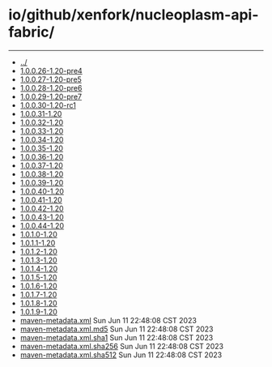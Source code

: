 # io/github/xenfork/nucleoplasm-api-fabric/

---
- [../](../index.md)
- [1.0.0.26-1.20-pre4](1.0.0.26-1.20-pre4/index.md)
- [1.0.0.27-1.20-pre5](1.0.0.27-1.20-pre5/index.md)
- [1.0.0.28-1.20-pre6](1.0.0.28-1.20-pre6/index.md)
- [1.0.0.29-1.20-pre7](1.0.0.29-1.20-pre7/index.md)
- [1.0.0.30-1.20-rc1](1.0.0.30-1.20-rc1/index.md)
- [1.0.0.31-1.20](1.0.0.31-1.20/index.md)
- [1.0.0.32-1.20](1.0.0.32-1.20/index.md)
- [1.0.0.33-1.20](1.0.0.33-1.20/index.md)
- [1.0.0.34-1.20](1.0.0.34-1.20/index.md)
- [1.0.0.35-1.20](1.0.0.35-1.20/index.md)
- [1.0.0.36-1.20](1.0.0.36-1.20/index.md)
- [1.0.0.37-1.20](1.0.0.37-1.20/index.md)
- [1.0.0.38-1.20](1.0.0.38-1.20/index.md)
- [1.0.0.39-1.20](1.0.0.39-1.20/index.md)
- [1.0.0.40-1.20](1.0.0.40-1.20/index.md)
- [1.0.0.41-1.20](1.0.0.41-1.20/index.md)
- [1.0.0.42-1.20](1.0.0.42-1.20/index.md)
- [1.0.0.43-1.20](1.0.0.43-1.20/index.md)
- [1.0.0.44-1.20](1.0.0.44-1.20/index.md)
- [1.0.1.0-1.20](1.0.1.0-1.20/index.md)
- [1.0.1.1-1.20](1.0.1.1-1.20/index.md)
- [1.0.1.2-1.20](1.0.1.2-1.20/index.md)
- [1.0.1.3-1.20](1.0.1.3-1.20/index.md)
- [1.0.1.4-1.20](1.0.1.4-1.20/index.md)
- [1.0.1.5-1.20](1.0.1.5-1.20/index.md)
- [1.0.1.6-1.20](1.0.1.6-1.20/index.md)
- [1.0.1.7-1.20](1.0.1.7-1.20/index.md)
- [1.0.1.8-1.20](1.0.1.8-1.20/index.md)
- [1.0.1.9-1.20](1.0.1.9-1.20/index.md)
- [maven-metadata.xml](maven-metadata.xml) Sun Jun 11 22:48:08 CST 2023
- [maven-metadata.xml.md5](maven-metadata.xml.md5) Sun Jun 11 22:48:08 CST 2023
- [maven-metadata.xml.sha1](maven-metadata.xml.sha1) Sun Jun 11 22:48:08 CST 2023
- [maven-metadata.xml.sha256](maven-metadata.xml.sha256) Sun Jun 11 22:48:08 CST 2023
- [maven-metadata.xml.sha512](maven-metadata.xml.sha512) Sun Jun 11 22:48:08 CST 2023
